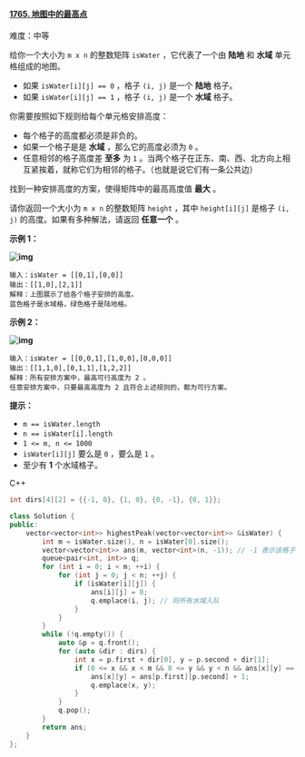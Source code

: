 #### [1765. 地图中的最高点](https://leetcode-cn.com/problems/map-of-highest-peak/)

难度：中等

给你一个大小为 `m x n` 的整数矩阵 `isWater` ，它代表了一个由 **陆地** 和 **水域** 单元格组成的地图。

- 如果 `isWater[i][j] == 0` ，格子 `(i, j)` 是一个 **陆地** 格子。
- 如果 `isWater[i][j] == 1` ，格子 `(i, j)` 是一个 **水域** 格子。

你需要按照如下规则给每个单元格安排高度：

- 每个格子的高度都必须是非负的。
- 如果一个格子是是 **水域** ，那么它的高度必须为 `0` 。
- 任意相邻的格子高度差 **至多** 为 `1` 。当两个格子在正东、南、西、北方向上相互紧挨着，就称它们为相邻的格子。（也就是说它们有一条公共边）

找到一种安排高度的方案，使得矩阵中的最高高度值 **最大** 。

请你返回一个大小为 `m x n` 的整数矩阵 `height` ，其中 `height[i][j]` 是格子 `(i, j)` 的高度。如果有多种解法，请返回 **任意一个** 。

 

**示例 1：**

**![img](https://assets.leetcode.com/uploads/2021/01/10/screenshot-2021-01-11-at-82045-am.png)**

```
输入：isWater = [[0,1],[0,0]]
输出：[[1,0],[2,1]]
解释：上图展示了给各个格子安排的高度。
蓝色格子是水域格，绿色格子是陆地格。
```

**示例 2：**

**![img](https://assets.leetcode.com/uploads/2021/01/10/screenshot-2021-01-11-at-82050-am.png)**

```
输入：isWater = [[0,0,1],[1,0,0],[0,0,0]]
输出：[[1,1,0],[0,1,1],[1,2,2]]
解释：所有安排方案中，最高可行高度为 2 。
任意安排方案中，只要最高高度为 2 且符合上述规则的，都为可行方案。
```

 

**提示：**

- `m == isWater.length`
- `n == isWater[i].length`
- `1 <= m, n <= 1000`
- `isWater[i][j]` 要么是 `0` ，要么是 `1` 。
- 至少有 **1** 个水域格子。



C++

```c++
int dirs[4][2] = {{-1, 0}, {1, 0}, {0, -1}, {0, 1}};

class Solution {
public:
    vector<vector<int>> highestPeak(vector<vector<int>> &isWater) {
        int m = isWater.size(), n = isWater[0].size();
        vector<vector<int>> ans(m, vector<int>(n, -1)); // -1 表示该格子尚未被访问过
        queue<pair<int, int>> q;
        for (int i = 0; i < m; ++i) {
            for (int j = 0; j < n; ++j) {
                if (isWater[i][j]) {
                    ans[i][j] = 0;
                    q.emplace(i, j); // 将所有水域入队
                }
            }
        }
        while (!q.empty()) {
            auto &p = q.front();
            for (auto &dir : dirs) {
                int x = p.first + dir[0], y = p.second + dir[1];
                if (0 <= x && x < m && 0 <= y && y < n && ans[x][y] == -1) {
                    ans[x][y] = ans[p.first][p.second] + 1;
                    q.emplace(x, y);
                }
            }
            q.pop();
        }
        return ans;
    }
};
```

